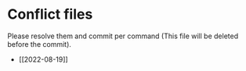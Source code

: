 # Conflict files
Please resolve them and commit per command (This file will be deleted before the commit).
- [[2022-08-19]]